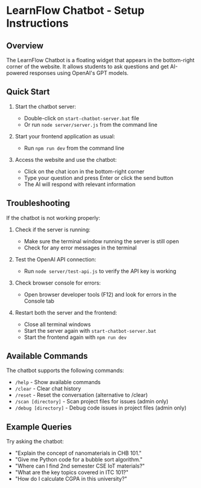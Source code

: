 # LearnFlow Chatbot - Setup Instructions

## Overview

The LearnFlow Chatbot is a floating widget that appears in the bottom-right corner of the website. It allows students to ask questions and get AI-powered responses using OpenAI's GPT models.

## Quick Start

1. Start the chatbot server:
   - Double-click on `start-chatbot-server.bat` file
   - Or run `node server/server.js` from the command line

2. Start your frontend application as usual:
   - Run `npm run dev` from the command line

3. Access the website and use the chatbot:
   - Click on the chat icon in the bottom-right corner
   - Type your question and press Enter or click the send button
   - The AI will respond with relevant information

## Troubleshooting

If the chatbot is not working properly:

1. Check if the server is running:
   - Make sure the terminal window running the server is still open
   - Check for any error messages in the terminal

2. Test the OpenAI API connection:
   - Run `node server/test-api.js` to verify the API key is working

3. Check browser console for errors:
   - Open browser developer tools (F12) and look for errors in the Console tab

4. Restart both the server and the frontend:
   - Close all terminal windows
   - Start the server again with `start-chatbot-server.bat`
   - Start the frontend again with `npm run dev`

## Available Commands

The chatbot supports the following commands:

- `/help` - Show available commands
- `/clear` - Clear chat history
- `/reset` - Reset the conversation (alternative to /clear)
- `/scan [directory]` - Scan project files for issues (admin only)
- `/debug [directory]` - Debug code issues in project files (admin only)

## Example Queries

Try asking the chatbot:

- "Explain the concept of nanomaterials in CHB 101."
- "Give me Python code for a bubble sort algorithm."
- "Where can I find 2nd semester CSE IoT materials?"
- "What are the key topics covered in ITC 101?"
- "How do I calculate CGPA in this university?"